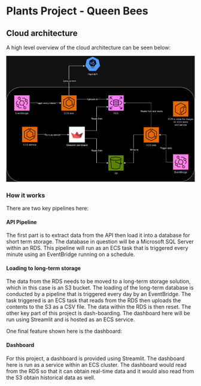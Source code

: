 # Plants Project - Queen Bees 

## Cloud architecture
A high level overview of the cloud architecture can be seen below:

![cloud_architecture](images/architecture.png)

### How it works
There are two key pipelines here:

#### API Pipeline
The first part is to extract data from the API then load it into a database for short term storage. The database in question will be a Microsoft SQL Server within an RDS. This pipeline will run as an ECS task that is triggered every minute using an EventBridge running on a schedule.

#### Loading to long-term storage
The data from the RDS needs to be moved to a long-term storage solution, which in this case is an S3 bucket.
The loading of the long-term database is conducted by a pipeline that is triggered every day by an EventBridge. The task triggered is an ECS task that reads from the RDS then uploads the contents to the S3 as a CSV file. The data within the RDS is then reset. The other key part of this project is dash-boarding. The dashboard here will be run using Streamlit and is hosted as an ECS service.

One final feature shown here is the dashboard:

#### Dashboard
For this project, a dashboard is provided using Streamlit. The dashboard here is run as a service within an ECS cluster. The dashboard would read from the RDS so that it can obtain real-time data and it would also read from the S3 obtain historical data as well.